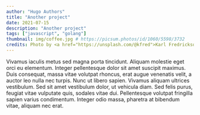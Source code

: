 ```yaml
---
author: "Hugo Authors"
title: "Another project"
date: 2021-07-15
description: "Another project"
tags: ["javascript", "golang"]
thumbnail: img/coffee.jpg # https://picsum.photos/id/1060/5598/3732
credits: Photo by <a href="https://unsplash.com/@kfred">Karl Fredrickson</a> on <a href="https://unsplash.com/photos/TYIzeCiZ_60">Unsplash</a>
---
```


Vivamus iaculis metus sed magna porta tincidunt. Aliquam molestie eget orci eu elementum. Integer pellentesque dolor sit amet suscipit maximus. Duis consequat, massa vitae volutpat rhoncus, erat augue venenatis velit, a auctor leo nulla nec turpis. Nunc ut libero sapien. Vivamus aliquam ultrices vestibulum. Sed sit amet vestibulum dolor, ut vehicula diam. Sed felis purus, feugiat vitae vulputate quis, sodales vitae dui. Pellentesque volutpat fringilla sapien varius condimentum. Integer odio massa, pharetra at bibendum vitae, aliquam nec erat.
